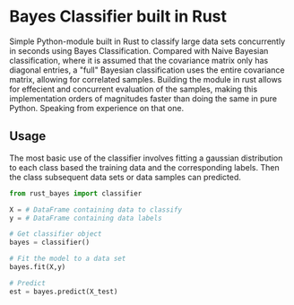 # Bayes Classifier built in Rust

Simple Python-module built in Rust to classify large data sets concurrently in seconds using Bayes Classification. Compared with Naive Bayesian classification, where it is assumed that the covariance matrix only has diagonal entries, a "full" Bayesian classification uses the entire covariance matrix, allowing for correlated samples. Building the module in rust allows for effecient and concurrent evaluation of the samples, making this implementation orders of magnitudes faster than doing the same in pure Python. Speaking from experience on that one.

## Usage

The most basic use of the classifier involves fitting a gaussian distribution to each class based the training data and the corresponding labels. Then the class subsequent data sets or data samples can predicted.

``` python
from rust_bayes import classifier

X = # DataFrame containing data to classify 
y = # DataFrame containing data labels 

# Get classifier object
bayes = classifier()

# Fit the model to a data set
bayes.fit(X,y)

# Predict 
est = bayes.predict(X_test)
```
